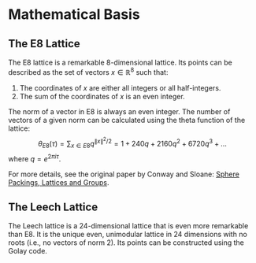 # Mathematical Basis

## The E8 Lattice

The E8 lattice is a remarkable 8-dimensional lattice. Its points can be described as the set of vectors $x \in \mathbb{R}^8$ such that:
1. The coordinates of $x$ are either all integers or all half-integers.
2. The sum of the coordinates of $x$ is an even integer.

The norm of a vector in E8 is always an even integer. The number of vectors of a given norm can be calculated using the theta function of the lattice:
$$ \theta_{E8}(\tau) = \sum_{x \in E8} q^{\|x\|^2/2} = 1 + 240q + 2160q^2 + 6720q^3 + \dots $$
where $q = e^{2\pi i \tau}$.

For more details, see the original paper by Conway and Sloane: [Sphere Packings, Lattices and Groups](https://arxiv.org/abs/math/0012029).

## The Leech Lattice

The Leech lattice is a 24-dimensional lattice that is even more remarkable than E8. It is the unique even, unimodular lattice in 24 dimensions with no roots (i.e., no vectors of norm 2). Its points can be constructed using the Golay code.
